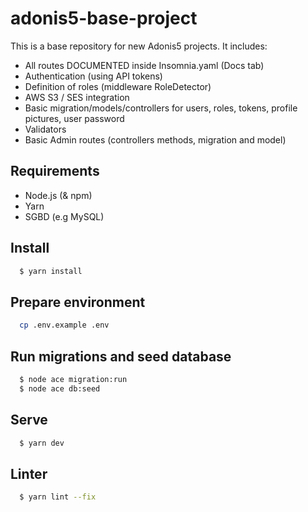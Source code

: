 # adonis5-base-project

This is a base repository for new Adonis5 projects. It includes:

- All routes DOCUMENTED inside Insomnia.yaml (Docs tab)
- Authentication (using API tokens)
- Definition of roles (middleware RoleDetector)
- AWS S3 / SES integration
- Basic migration/models/controllers for users, roles, tokens, profile pictures, user password
- Validators 
- Basic Admin routes (controllers methods, migration and model)


## Requirements

- Node.js (& npm) 
- Yarn
- SGBD (e.g MySQL)


## Install

```sh
  $ yarn install
```


## Prepare environment
```sh
  cp .env.example .env
```


## Run migrations and seed database

```sh
  $ node ace migration:run
  $ node ace db:seed
```


## Serve

```sh
  $ yarn dev
```


## Linter

```sh
  $ yarn lint --fix
```
